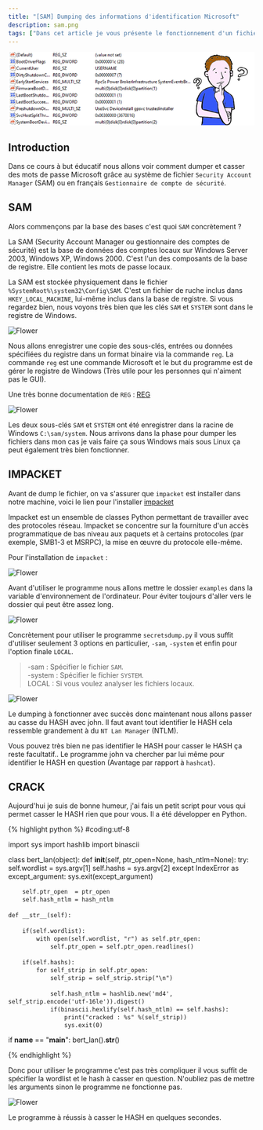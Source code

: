 ```yaml
---
title: "[SAM] Dumping des informations d'identification Microsoft"
description: sam.png
tags: ["Dans cet article je vous présente le fonctionnement d'un fichier Security Account Manage (SAM), et de vous montrer comment dump un fichier SAM grâce au fichier SYSTEM sous une machine Windows."]
---
```


![Flower](../sam.png)

Introduction
----
Dans ce cours à but éducatif nous allons voir comment dumper et casser des mots de passe Microsoft grâce au système de fichier `Security Account Manager` (SAM) ou en français `Gestionnaire de compte de sécurité`.

SAM
----
Alors commençons par la base des bases c'est quoi `SAM` concrètement ? <br />

La SAM (Security Account Manager ou gestionnaire des comptes de sécurité) est la base de données des comptes locaux sur Windows Server 2003, Windows XP, Windows 2000. C'est l'un des composants de la base de registre. Elle contient les mots de passe locaux.

La SAM est stockée physiquement dans le fichier `%SystemRoot%\system32\Config\SAM`. C'est un fichier de ruche inclus dans `HKEY_LOCAL_MACHINE`, lui-même inclus dans la base de registre. Si vous regardez bien, nous voyons très bien que les clés `SAM` et `SYSTEM` sont dans le registre de Windows.

![Flower](https://image.noelshack.com/fichiers/2019/21/7/1558894108-screenshot-5.png)

Nous allons enregistrer une copie des sous-clés, entrées ou données spécifiées du registre dans un format binaire via la commande `reg`. La commande `reg` est une commande Microsoft et le but du programme est de gérer le registre de Windows (Très utile pour les personnes qui n'aiment pas le GUI).

Une très bonne documentation de `REG` : [REG](https://windows.developpez.com/cours/ligne-commande/?page=page_17)

![Flower](https://image.noelshack.com/fichiers/2019/21/7/1558894619-screenshot-2.png)

Les deux sous-clés `SAM` et `SYSTEM` ont été enregistrer dans la racine de Windows `C:\sam/system`. Nous arrivons dans la phase pour dumper les fichiers dans mon cas je vais faire ça sous Windows mais sous Linux ça peut également très bien fonctionner.

IMPACKET
----
Avant de dump le fichier, on va s'assurer que `impacket` est installer dans notre machine, voici le lien pour l'installer [impacket](https://github.com/SecureAuthCorp/impacket)

Impacket est un ensemble de classes Python permettant de travailler avec des protocoles réseau. Impacket se concentre sur la fourniture d'un accès programmatique de bas niveau aux paquets et à certains protocoles (par exemple, SMB1-3 et MSRPC), la mise en œuvre du protocole elle-même.

Pour l'installation de `impacket` : <br />

![Flower](https://image.noelshack.com/fichiers/2019/21/7/1558905335-screenshot-1.png)

Avant d'utiliser le programme nous allons mettre le dossier `examples` dans la variable d'environnement de l'ordinateur. Pour éviter toujours d'aller vers le dossier qui peut être assez long.

![Flower](https://image.noelshack.com/fichiers/2019/22/1/1558952753-screenshot-1.png)

Concrètement pour utiliser le programme `secretsdump.py` il vous suffit d'utiliser seulement 3 options en particulier, `-sam`, `-system` et enfin pour l'option finale `LOCAL`.

> -sam    : Spécifier le fichier `SAM`. <br />
> -system : Spécifier le fichier `SYSTEM`. <br />
> LOCAL   : Si vous voulez analyser les fichiers locaux.<br />

![Flower](https://image.noelshack.com/fichiers/2019/21/7/1558905838-screenshot-2.png)

Le dumping à fonctionner avec succès donc maintenant nous allons passer au casse du HASH avec john. Il faut avant tout identifier le HASH cela ressemble grandement à du `NT Lan Manager` (NTLM). 

Vous pouvez très bien ne pas identifier le HASH pour casser le HASH ça reste facultatif.. Le programme john va chercher par lui même pour identifier le HASH en question (Avantage par rapport à `hashcat`).

CRACK
----
Aujourd'hui je suis de bonne humeur, j'ai fais un petit script pour vous qui permet casser le HASH rien que pour vous. Il a été développer en Python.

{% highlight python %}
#coding:utf-8

import sys
import hashlib
import binascii

class bert_lan(object):
	def __init__(self, ptr_open=None, hash_ntlm=None):
		try:
			self.wordlist = sys.argv[1]
			self.hashs    = sys.argv[2]
		except IndexError as except_argument:
			sys.exit(except_argument)

		self.ptr_open  = ptr_open
		self.hash_ntlm = hash_ntlm

	def __str__(self):

		if(self.wordlist):
			with open(self.wordlist, "r") as self.ptr_open:
				self.ptr_open = self.ptr_open.readlines()

		if(self.hashs):
			for self_strip in self.ptr_open:
				self_strip = self_strip.strip("\n")

				self.hash_ntlm = hashlib.new('md4', self_strip.encode('utf-16le')).digest()
				if(binascii.hexlify(self.hash_ntlm) == self.hashs):
					print("cracked : %s" %(self_strip))
					sys.exit(0)

if __name__ == "__main__":
	bert_lan().__str__()
  
{% endhighlight %}

Donc pour utiliser le programme c'est pas très compliquer il vous suffit de spécifier la wordlist et le hash à casser en question. N'oubliez pas de mettre les arguments sinon le programme ne fonctionne pas.
	
![Flower](https://image.noelshack.com/fichiers/2019/22/1/1558956402-screenshot-2.png)

Le programme à réussis à casser le HASH en quelques secondes.
